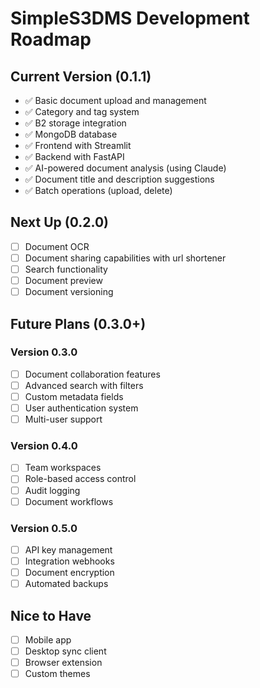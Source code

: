 # SimpleS3DMS Development Roadmap

## Current Version (0.1.1)
- ✅ Basic document upload and management
- ✅ Category and tag system
- ✅ B2 storage integration
- ✅ MongoDB database
- ✅ Frontend with Streamlit
- ✅ Backend with FastAPI
- ✅ AI-powered document analysis (using Claude)
- ✅ Document title and description suggestions
- ✅ Batch operations (upload, delete)

## Next Up (0.2.0)
- [ ] Document OCR
- [ ] Document sharing capabilities with url shortener
- [ ] Search functionality
- [ ] Document preview
- [ ] Document versioning

## Future Plans (0.3.0+)
### Version 0.3.0
- [ ] Document collaboration features
- [ ] Advanced search with filters
- [ ] Custom metadata fields
- [ ] User authentication system
- [ ] Multi-user support

### Version 0.4.0
- [ ] Team workspaces
- [ ] Role-based access control
- [ ] Audit logging
- [ ] Document workflows

### Version 0.5.0
- [ ] API key management
- [ ] Integration webhooks
- [ ] Document encryption
- [ ] Automated backups

## Nice to Have
- [ ] Mobile app
- [ ] Desktop sync client
- [ ] Browser extension
- [ ] Custom themes 